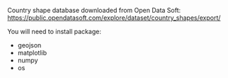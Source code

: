 Country shape database downloaded from Open Data Soft:
https://public.opendatasoft.com/explore/dataset/country_shapes/export/ 

You will need to install package:
- geojson
- matplotlib
- numpy
- os
